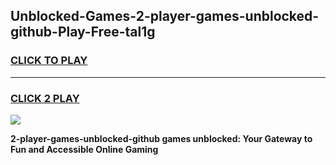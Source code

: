 
## Unblocked-Games-2-player-games-unblocked-github-Play-Free-tal1g
<h3>
<a href="https://premium76.site?title=2-player-games-unblocked-github&ref=23A">CLICK TO PLAY</a></h3>
<hr>

<h3>
<a href="https://premium76.site?title=2-player-games-unblocked-github&ref=23A">CLICK 2 PLAY</a>
  
</h3>

<a href="https://premium76.site?title=2-player-games-unblocked-github&ref=23A"><img src="https://clearcache.store/games.png"></a>


**2-player-games-unblocked-github games unblocked: Your Gateway to Fun and Accessible Online Gaming**

